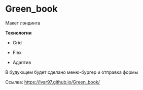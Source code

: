 # Green_book

Макет лэндинга

**Технологии** 

* Grid 

* Flex 

* Адаптив 

В будующем будет сделано меню-бургер и отправка формы

Ссылка: https://lvar97.github.io/Green_book/
